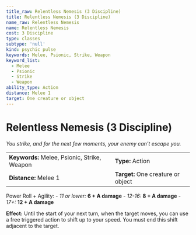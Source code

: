 ```yaml
---
title_raw: Relentless Nemesis (3 Discipline)
title: Relentless Nemesis (3 Discipline)
name_raw: Relentless Nemesis
name: Relentless Nemesis
cost: 3 Discipline
type: classes
subtype: 'null'
kind: psychic pulse
keywords: Melee, Psionic, Strike, Weapon
keyword_list:
  - Melee
  - Psionic
  - Strike
  - Weapon
ability_type: Action
distance: Melee 1
target: One creature or object
---
```


# Relentless Nemesis (3 Discipline)

*You strike, and for the next few moments, your enemy can't escape you.*

|                                              |                                    |
| :------------------------------------------- | :--------------------------------- |
| **Keywords:** Melee, Psionic, Strike, Weapon | **Type:** Action                   |
| **Distance:** Melee 1                        | **Target:** One creature or object |

Power Roll + Agility: - *11 or lower:* **6 + A damage** - *12-16:* **8 + A damage** - *17+:* **12 + A damage**

**Effect:** Until the start of your next turn, when the target moves, you can use a free triggered action to shift up to your speed. You must end this shift adjacent to the target.
